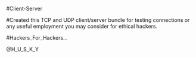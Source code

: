  #Client-Server

#Created this TCP and UDP client/server bundle for testing connections or any useful employment you may consider for ethical hackers.




#Hackers_For_Hackers...

@H_U_S_K_Y
